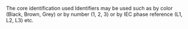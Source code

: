 The core identification used  Identifiers may be used such as by color (Black, Brown, Grey) or by number (1, 2, 3) or by IEC phase reference (L1, L2, L3) etc.